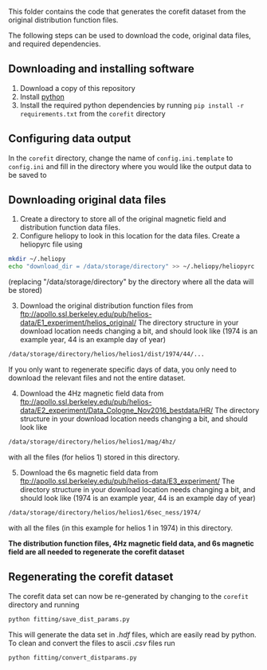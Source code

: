 This folder contains the code that generates the corefit dataset from the
original distribution function files.

The following steps can be used to download the code, original data files, and
required dependencies.

Downloading and installing software
-----------------------------------
1. Download a copy of this repository
2. Install [python](https://www.python.org/)
3. Install the required python dependencies by running
`pip install -r requirements.txt` from the `corefit` directory

Configuring data output
-----------------------
In the `corefit` directory, change the name of
`config.ini.template` to `config.ini` and fill in the directory where you
would like the output data to be saved to

Downloading original data files
-------------------------------
1. Create a directory to store all of the original magnetic field and
distribution function data files.
2. Configure heliopy to look in this location for the data files. Create
a heliopyrc file using
```bash
mkdir ~/.heliopy
echo "download_dir = /data/storage/directory" >> ~/.heliopy/heliopyrc
```
(replacing "/data/storage/directory" by the directory where all the data will
be stored)

3. Download the original distribution function files from ftp://apollo.ssl.berkeley.edu/pub/helios-data/E1_experiment/helios_original/
The directory structure in your download location needs changing a bit,
and should look like (1974 is an example year, 44 is an example day of year)
```bash
/data/storage/directory/helios/helios1/dist/1974/44/...
```
If you only want to regenerate specific days of data, you only need to download
the relevant files and not the entire dataset.

4. Download the 4Hz magnetic field data from ftp://apollo.ssl.berkeley.edu/pub/helios-data/E2_experiment/Data_Cologne_Nov2016_bestdata/HR/
The directory structure in your download location needs changing a bit,
and should look like
```bash
/data/storage/directory/helios/helios1/mag/4hz/
```
with all the files (for helios 1) stored in this directory.

5. Download the 6s magnetic field data from
ftp://apollo.ssl.berkeley.edu/pub/helios-data/E3_experiment/
The directory structure in your download location needs changing a bit,
and should look like (1974 is an example year, 44 is an example day of year)
```bash
/data/storage/directory/helios/helios1/6sec_ness/1974/
```
with all the files (in this example for helios 1 in 1974) in this directory.

**The distribution function files, 4Hz magnetic field data, and
6s magnetic field are all needed to regenerate the corefit dataset**


Regenerating the corefit dataset
--------------------------------
The corefit data set can now be re-generated by changing to the
`corefit` directory and running

```bash
python fitting/save_dist_params.py
```

This will generate the data set in *.hdf* files, which are easily read by python.
To clean and convert the files to ascii *.csv* files run

```bash
python fitting/convert_distparams.py
```
